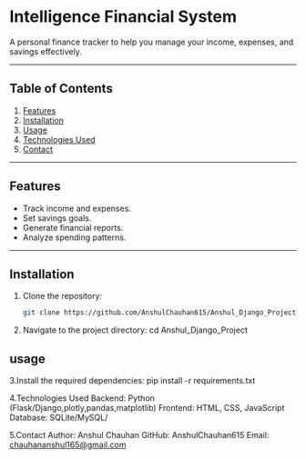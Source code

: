 # Intelligence Financial System

A personal finance tracker to help you manage your income, expenses, and savings effectively.

---

## Table of Contents
1. [Features](#features)
2. [Installation](#installation)
3. [Usage](#usage)
4. [Technologies Used](#technologies-used)
5. [Contact](#contact)

---

## Features
- Track income and expenses.
- Set savings goals.
- Generate financial reports.
- Analyze spending patterns.

---

## Installation

1. Clone the repository:
   ```bash
   git clone https://github.com/AnshulChauhan615/Anshul_Django_Project

2. Navigate to the project directory:
     cd Anshul_Django_Project
## usage ##   
3.Install the required dependencies:
   pip install -r requirements.txt
   
4.Technologies Used
  Backend: Python (Flask/Django,plotly,pandas,matplotlib)
  Frontend: HTML, CSS, JavaScript
  Database: SQLite/MySQL/

5.Contact
    Author: Anshul Chauhan
    GitHub: AnshulChauhan615
    Email: chauhananshul165@gmail.com
    
